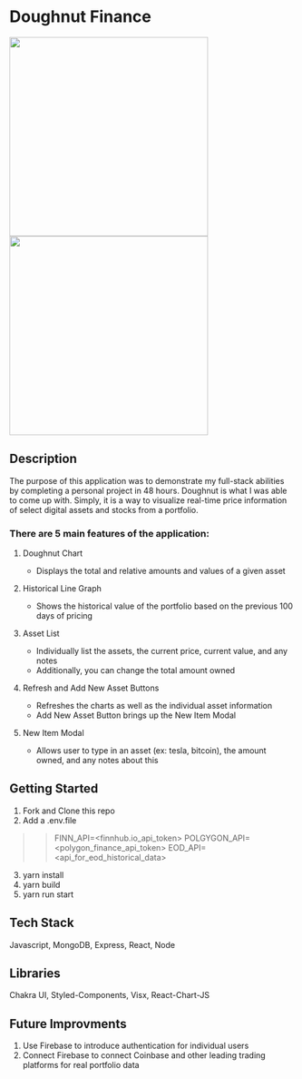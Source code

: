 # Doughnut Finance
<div style={{display:"flex"}}>
   <img src="https://media.giphy.com/media/UHPLDRjopUi04VtRjH/giphy.gif" width="auto" height="350" />
   <img src="https://media.giphy.com/media/3pDJ5SchdCs3xn5JS9/giphy.gif" width="auto" height="350" />
</div>


## Description

The purpose of this application was to demonstrate my full-stack abilities by completing a personal project in 48 hours. Doughnut is what I was able to come up with. Simply, it is a way to visualize real-time price information of select digital assets and stocks from a portfolio. 

### There are 5 main features of the application:

1. Doughnut Chart
   - Displays the total and relative amounts and values of a given asset

2. Historical Line Graph
   - Shows the historical value of the portfolio based on the previous 100 days of pricing

3. Asset List
   - Individually list the assets, the current price, current value, and any notes
   - Additionally, you can change the total amount owned

4. Refresh and Add New Asset Buttons
   - Refreshes the charts as well as the individual asset information
   - Add New Asset Button brings up the New Item Modal

5. New Item Modal
   - Allows user to type in an asset (ex: tesla, bitcoin), the amount owned, and any notes about this


## Getting Started

1. Fork and Clone this repo
2. Add a .env.file
>> FINN_API=<finnhub.io_api_token> 
>> POLGYGON_API=<polygon_finance_api_token>
>> EOD_API=<api_for_eod_historical_data>
3. yarn install
4. yarn build
5. yarn run start


## Tech Stack
Javascript, MongoDB, Express, React, Node
## Libraries
Chakra UI, Styled-Components, Visx, React-Chart-JS

## Future Improvments
1. Use Firebase to introduce authentication for individual users
2. Connect Firebase to connect Coinbase and other leading trading platforms for real portfolio data
